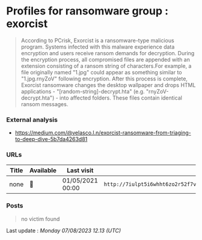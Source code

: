 # Profiles for ransomware group : **exorcist**


> According to PCrisk, Exorcist is a ransomware-type malicious program. Systems infected with this malware experience data encryption and users receive ransom demands for decryption. During the encryption process, all compromised files are appended with an extension consisting of a ransom string of characters.For example, a file originally named "1.jpg" could appear as something similar to "1.jpg.rnyZoV" following encryption. After this process is complete, Exorcist ransomware changes the desktop wallpaper and drops HTML applications - "[random-string]-decrypt.hta" (e.g. "rnyZoV-decrypt.hta") - into affected folders. These files contain identical ransom messages.

### External analysis
- https://medium.com/@velasco.l.n/exorcist-ransomware-from-triaging-to-deep-dive-5b7da4263d81

### URLs
| Title | Available | Last visit | fqdn | Screenshot 
|---|---|---|---|---|
| none | 🔴 | 01/05/2021 00:00 | `http://7iulpt5i6whht6zo2r52f7vptxtjxs3vfcdxxazllikrtqpupn4epnqd.onion` | ❌ | 

### Posts

> no victim found




Last update : _Monday 07/08/2023 12.13 (UTC)_
